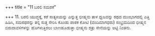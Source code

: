+++
title = "11 ಬರಲಿ ಸಮರಕೆ"

+++
11. ಬರಲಿ ಯುದ್ಧಕ್ಕೆ, ಕರೆ ಸಾತ್ಯಕಿಯನ್ನು ಎನ್ನುತ್ತ ಭೀಷ್ಮನು ತಾಳ ಧ್ವಜವನ್ನು ರಥದ ಮುಂಭಾಗದಲ್ಲಿ ಎತ್ತಿ ಹಿಡಿಸಿ, ಸಮರಥರನ್ನು ತನ್ನ ಸುತ್ತ ಸೇರಿಸಿ ಕೊಂಡು ಪಾಠಕ ಕೋಟಿ (ವಂದಿಮಾಗಧರು) ಸಂಭ್ರಮದಿಂದ ಭೀಷ್ಮನ ಬಿರುದಾವಳಿಗಳನ್ನು ಹೊಗಳುತ್ತಿರಲು ಬಾಣಹೂಡುತ್ತಾ ಭೀಷ್ಮನು ಶತ್ರು ಸೇನೆಯನ್ನು ಅಟ್ಟಿ ನಿಂತನು.